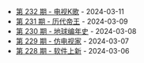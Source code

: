 * [第 232 期 - 电视K歌](https://day.tsq360.cf/posts/232-电视K歌) - 2024-03-11
* [第 231 期 - 历代帝王](https://day.tsq360.cf/posts/231-历代帝王) - 2024-03-09
* [第 230 期 - 地球编年史](https://day.tsq360.cf/posts/230-地球编年史) - 2024-03-08
* [第 229 期 - 仿电视家](https://day.tsq360.cf/posts/229-仿电视家) - 2024-03-07
* [第 228 期 - 软件上新](https://day.tsq360.cf/posts/228-软件上新) - 2024-03-06

